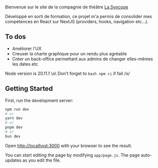 Bienvenue sur le site de la compagnie de théâtre [La Syncope](https://www.lasyncope.fr/) 

Développé en sorti de formation, ce projet m'a permis de consolider mes compétences en React sur NextJS (providers, hooks, navigation etc...). 

## To dos 
- Améliorer l'UX
- Creuser la charte graphique pour un rendu plus agréable
- Créer un back-office permettant aux admins de changer elles-mêmes les dates etc

Node version is 20.11.1 \o\ Don't forget to `bash npm ci` if fail /o/

## Getting Started

First, run the development server:

```bash
npm run dev
# or
yarn dev
# or
pnpm dev
# or
bun dev
```

Open [http://localhost:3000](http://localhost:3000) with your browser to see the result.

You can start editing the page by modifying `app/page.js`. The page auto-updates as you edit the file.
